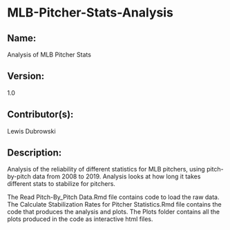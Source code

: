# MLB-Pitcher-Stats-Analysis

## Name:
Analysis of MLB Pitcher Stats

## Version:
1.0

## Contributor(s):
Lewis Dubrowski

## Description:
Analysis of the reliability of different statistics for MLB pitchers, using pitch-by-pitch data from 2008 to 2019. Analysis looks at how long it takes different stats to stabilize for pitchers.

The Read Pitch-By_Pitch Data.Rmd file contains code to load the raw data.
The Calculate Stabilization Rates for Pitcher Statistics.Rmd file contains the code that produces the analysis and plots.
The Plots folder contains all the plots produced in the code as interactive html files.
